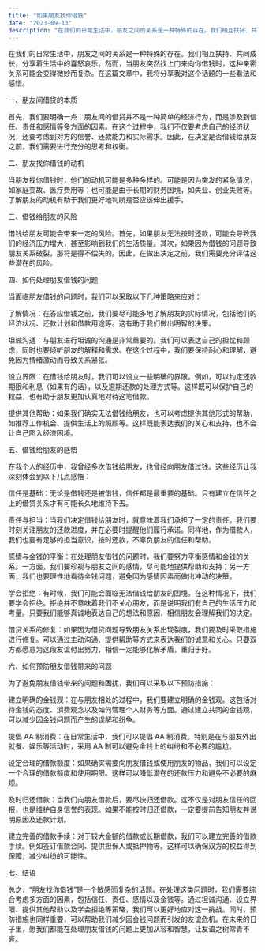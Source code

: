```yaml
---
title: "如果朋友找你借钱"
date: "2023-09-13"
description: "在我们的日常生活中，朋友之间的关系是一种特殊的存在。我们相互扶持、共同成长，分享着生活中的喜怒哀乐。然而，当朋友突然找上门来向你借钱时，这种亲密关系可能会变得微妙而复杂。在这篇文章中，我将分享我对这个话题的一些看法和感悟。"
---
```


在我们的日常生活中，朋友之间的关系是一种特殊的存在。我们相互扶持、共同成长，分享着生活中的喜怒哀乐。然而，当朋友突然找上门来向你借钱时，这种亲密关系可能会变得微妙而复杂。在这篇文章中，我将分享我对这个话题的一些看法和感悟。

一、朋友间借贷的本质

首先，我们要明确一点：朋友间的借贷并不是一种简单的经济行为，而是涉及到信任、责任和感情等多方面的因素。在这个过程中，我们不仅要考虑自己的经济状况，还要考虑到对方的信誉、还款能力和实际需求。因此，在决定是否借钱给朋友之前，我们需要进行充分的思考和权衡。

二、朋友找你借钱的动机

当朋友找你借钱时，他们的动机可能是多种多样的。可能是因为突发的紧急情况，如家庭变故、医疗费用等；也可能是由于长期的财务困境，如失业、创业失败等。了解朋友的动机有助于我们更好地判断是否应该伸出援手。

三、借钱给朋友的风险

借钱给朋友可能会带来一定的风险。首先，如果朋友无法按时还款，可能会导致我们的经济压力增大，甚至影响到我们的生活质量。其次，如果因为借钱的问题导致朋友关系破裂，那将是得不偿失的。因此，在做出决定之前，我们需要充分评估这些潜在的风险。

四、如何处理朋友借钱的问题

当面临朋友借钱的问题时，我们可以采取以下几种策略来应对：

了解情况：在答应借钱之前，我们要尽可能多地了解朋友的实际情况，包括他们的经济状况、还款计划和借款用途等。这有助于我们做出明智的决策。

坦诚沟通：与朋友进行坦诚的沟通是非常重要的。我们可以表达自己的担忧和顾虑，同时也要倾听朋友的解释和需求。在这个过程中，我们要保持耐心和理解，避免因为情绪激动而导致关系紧张。

设立界限：在借钱给朋友时，我们可以设立一些明确的界限。例如，可以约定还款期限和利息（如果有的话），以及逾期还款的处理方式等。这样既可以保护自己的权益，也有助于朋友更加认真地对待这笔借款。

提供其他帮助：如果我们确实无法借钱给朋友，也可以考虑提供其他形式的帮助，如推荐工作机会、提供生活上的照顾等。这样既能表达我们的关心和支持，也不会让自己陷入经济困境。

五、借钱给朋友的感悟

在我个人的经历中，我曾经多次借钱给朋友，也曾经向朋友借过钱。这些经历让我深刻体会到以下几点感悟：

信任是基础：无论是借钱还是被借钱，信任都是最重要的基础。只有建立在信任之上的借贷关系才有可能长久地维持下去。

责任与担当：当我们决定借钱给朋友时，就意味着我们承担了一定的责任。我们要时刻关注朋友的还款进度，并在必要时提醒他们履行承诺。同样地，作为借款人，我们也要有足够的担当意识，按时还款，不辜负朋友的信任和帮助。

感情与金钱的平衡：在处理朋友借钱的问题时，我们要努力平衡感情和金钱的关系。一方面，我们要珍视与朋友之间的感情，尽可能地提供帮助和支持；另一方面，我们也要理性地看待金钱问题，避免因为感情因素而做出冲动的决策。

学会拒绝：有时候，我们可能会面临无法借钱给朋友的困境。在这种情况下，我们要学会拒绝。拒绝并不意味着我们不关心朋友，而是说明我们有自己的生活压力和考量。只要我们能够真诚地表达自己的想法和原因，相信朋友会理解我们的决定。

借贷关系的修复：如果因为借贷问题导致朋友关系出现裂痕，我们要及时采取措施进行修复。可以通过主动沟通、提供帮助等方式来表达我们的诚意和关心。只要双方都愿意为这段友谊付出努力，相信一定能够化解矛盾，重归于好。

六、如何预防朋友借钱带来的问题

为了避免朋友借钱带来的问题和困扰，我们可以采取以下预防措施：

建立明确的金钱观：在与朋友相处的过程中，我们要建立明确的金钱观。这包括对待金钱的态度、消费观念以及如何管理个人财务等方面。通过建立共同的金钱观，可以减少因金钱问题而产生的误解和纷争。

提倡 AA 制消费：在日常生活中，我们可以提倡 AA 制消费。特别是在与朋友外出就餐、娱乐等活动时，采用 AA 制可以避免金钱上的纠纷和不必要的尴尬。

设定合理的借款额度：如果确实需要向朋友借钱或使用朋友的物品，我们可以设定一个合理的借款额度和使用期限。这样可以降低潜在的还款压力和避免不必要的麻烦。

及时归还借款：当我们向朋友借款后，要尽快归还借款。这不仅是对朋友信任的回报，也是维护自身信誉的表现。如果不能按时归还借款，一定要提前告知朋友并说明原因及还款计划。

建立完善的借款手续：对于较大金额的借款或长期借款，我们可以建立完善的借款手续。例如签订借款合同、提供担保人或抵押物等。这样可以确保双方的权益得到保障，减少纠纷的可能性。

七、结语

总之，“朋友找你借钱”是一个敏感而复杂的话题。在处理这类问题时，我们需要综合考虑多方面的因素，包括信任、责任、感情以及金钱等。通过坦诚沟通、设立界限、提供其他帮助以及学会拒绝等策略，我们可以更好地应对这一挑战。同时，预防措施也同样重要，可以帮助我们减少因金钱问题而引发的友谊危机。在未来的日子里，愿我们都能在处理朋友借钱的问题上更加从容和智慧，让友谊之树常青不衰。
